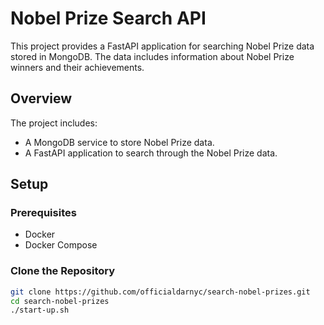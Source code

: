# Nobel Prize Search API

This project provides a FastAPI application for searching Nobel Prize data stored in MongoDB. The data includes information about Nobel Prize winners and their achievements.

## Overview

The project includes:
- A MongoDB service to store Nobel Prize data.
- A FastAPI application to search through the Nobel Prize data.

## Setup

### Prerequisites

- Docker
- Docker Compose

### Clone the Repository

```bash
git clone https://github.com/officialdarnyc/search-nobel-prizes.git
cd search-nobel-prizes
./start-up.sh